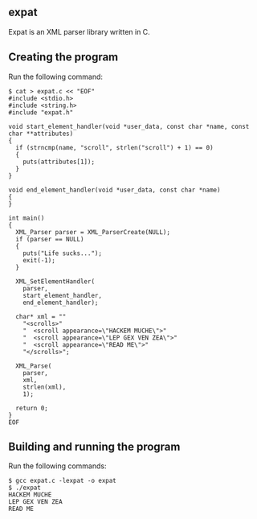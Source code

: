 expat
-----
Expat is an XML parser library written in C.

Creating the program
--------------------
Run the following command:

    $ cat > expat.c << "EOF"
    #include <stdio.h>
    #include <string.h>
    #include "expat.h"

    void start_element_handler(void *user_data, const char *name, const char **attributes)
    {
      if (strncmp(name, "scroll", strlen("scroll") + 1) == 0)
      {
        puts(attributes[1]);
      }
    }

    void end_element_handler(void *user_data, const char *name)
    {
    }

    int main()
    {
      XML_Parser parser = XML_ParserCreate(NULL);
      if (parser == NULL)
      {
        puts("Life sucks...");
        exit(-1);
      }

      XML_SetElementHandler(
        parser,
        start_element_handler,
        end_element_handler);

      char* xml = ""
        "<scrolls>"
        "  <scroll appearance=\"HACKEM MUCHE\">"
        "  <scroll appearance=\"LEP GEX VEN ZEA\">"
        "  <scroll appearance=\"READ ME\">"
        "</scrolls>";

      XML_Parse(
        parser,
        xml,
        strlen(xml),
        1);

      return 0;
    }
    EOF

Building and running the program
--------------------------------
Run the following commands:

    $ gcc expat.c -lexpat -o expat
    $ ./expat
    HACKEM MUCHE
    LEP GEX VEN ZEA
    READ ME
